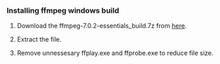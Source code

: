 ### Installing ffmpeg windows build

1. Download the ffmpeg-7.0.2-essentials_build.7z from [here](https://www.gyan.dev/ffmpeg/builds/).

2. Extract the file.

3. Remove unnessesary ffplay.exe and ffprobe.exe to reduce file size.


